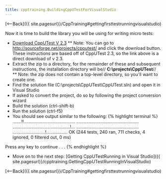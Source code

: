 ```yaml
---
title: cpptraining.BuildingCppUTestForVisualStudio
---
```

[<--Back]({{ site.pagesurl}}/CppTraining#gettingfirsttestrunningvisualstudio)

Now it is time to build the library you will be using for writing micro tests:
* [Download CppUTest V 2.3](http://sourceforge.net/projects/cpputest/files/cpputest/v2.3/CppUTest-v2.3.zip/download)
** Note: You can go to <http://sourceforge.net/projects/cpputest/> and click the download button. These instructions are based off of CppUTest 2.3, so the link above is a direct download of v 2.3.
* Extract the zip to a directory, for the remainder of these and subsequent instructions, the installation directory will be// **C:\projects\CppUTest**//
** Note: the zip does not contain a top-level directory, so you'll want to create one.
* Find the solution file (C:\projects\CppUTest\CppUTest.sln) and open it in Visual Studio
* If asked to convert the project, do so by following the project conversion wizard
* Build the solution (ctrl-shift-b)
* Run the solution (ctrl-f5)
* You should see output similar to the following:
{% highlight terminal %}
.......!!.........................................
..................................................
..............................................!...
..................................................
..........................!.................
OK (244 tests, 240 ran, 711 checks, 4 ignored, 0 filtered out, 0 ms)

Press any key to continue . . .
{% endhighlight %}
* Move on to the next step: [Getting CppUTestRunning in Visual Studio]({{ site.pagesurl}}/cpptraining.GettingCppUTestRunningInVisualStudio)

[<--Back]({{ site.pagesurl}}/CppTraining#gettingfirsttestrunningvisualstudio)

